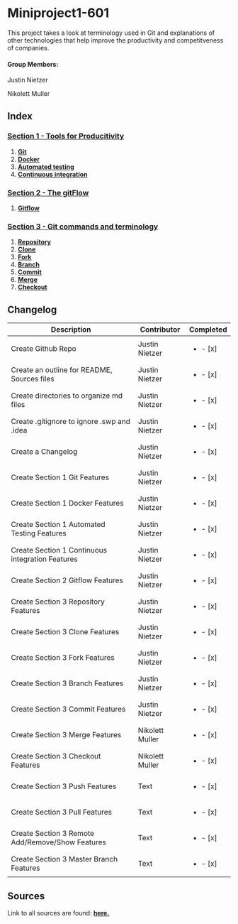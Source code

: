 # Miniproject1-601

This project takes a look at terminology used in Git and explanations of other technologies that help improve the
productivity and competitveness of companies.

#### Group Members: 

Justin Nietzer 

Nikolett Muller



## Index

### [Section 1 - Tools for Producitivity](Section_1-_Tools_for_Productivity)

1. **[Git](Section_1-_Tools_for_Productivity/git.md)**
2. **[Docker](Section_1-_Tools_for_Productivity/docker.md)**
3. **[Automated testing](Section_1-_Tools_for_Productivity/automated_testing.md)**
4. **[Continuous integration](Section_1-_Tools_for_Productivity/continuous_integration.md)**

### [Section 2 - The gitFlow](Section_2-_The_gitFlow)

1. **[Gitflow](Section_2-_The_gitFlow/gitFlow.md)**

### [Section 3 - Git commands and terminology](Section_3-_Git_commands_and_terminology)

1. **[Repository](Section_3-_Git_commands_and_terminology/repository.md)**
2. **[Clone](Section_3-_Git_commands_and_terminology/clone.md)**
3. **[Fork](Section_3-_Git_commands_and_terminology/fork.md)**
4. **[Branch](Section_3-_Git_commands_and_terminology/branch.md)**
5. **[Commit](Section_3-_Git_commands_and_terminology/commit.md)**
6. **[Merge](Section_3-_Git_commands_and_terminology/merge.md)**
7. **[Checkout](Section_3-_Git_commands_and_terminology/checkout.md)**
## Changelog

| Description     | Contributor | Completed |
| ----------- | ----------- | ----------- |
| Create Github Repo                               | Justin Nietzer | <ul><li>- [x] </li></ul> |
| Create an outline for README, Sources files      | Justin Nietzer | <ul><li>- [x] </li></ul> |
| Create directories to organize md files          | Justin Nietzer | <ul><li>- [x] </li></ul> |
| Create .gitignore to ignore .swp and .idea       | Justin Nietzer | <ul><li>- [x] </li></ul> |
| Create a Changelog                               | Justin Nietzer | <ul><li>- [x] </li></ul> |
| Create Section 1 Git Features                    | Justin Nietzer | <ul><li>- [x] </li></ul> | 
| Create Section 1 Docker Features                 | Justin Nietzer | <ul><li>- [x] </li></ul> | 
| Create Section 1 Automated Testing Features      | Justin Nietzer | <ul><li>- [x] </li></ul> | 
| Create Section 1 Continuous integration Features | Justin Nietzer | <ul><li>- [x] </li></ul> | 
| Create Section 2 Gitflow Features                | Justin Nietzer | <ul><li>- [x] </li></ul> | 
| Create Section 3 Repository Features             | Justin Nietzer | <ul><li>- [x] </li></ul> | 
| Create Section 3 Clone Features                  | Justin Nietzer | <ul><li>- [x] </li></ul> | 
| Create Section 3 Fork Features                   | Justin Nietzer | <ul><li>- [x] </li></ul> | 
| Create Section 3 Branch Features                 | Justin Nietzer | <ul><li>- [x] </li></ul> | 
| Create Section 3 Commit Features                 | Justin Nietzer | <ul><li>- [x] </li></ul> | 
| Create Section 3 Merge Features                  | Nikolett Muller|<ul><li>- [x] </li></ul>  | 
| Create Section 3 Checkout Features               | Nikolett Muller|<ul><li>- [x] </li></ul>  | 
| Create Section 3 Push Features                   | Text        |<ul><li>- [x] </li></ul>  | 
| Create Section 3 Pull Features                   | Text        |<ul><li>- [x] </li></ul>  | 
| Create Section 3 Remote Add/Remove/Show Features | Text        |<ul><li>- [x] </li></ul>  | 
| Create Section 3 Master Branch Features          | Text        |<ul><li>- [x] </li></ul>  | 


## Sources

Link to all sources are found: **[here.](Sources.md)**